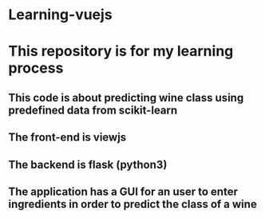 # Learning-vuejs
# This repository is for my learning process
## This code is about predicting wine class using predefined data from scikit-learn
## The front-end is viewjs
## The backend is flask (python3)
## The application has a GUI for an user to enter ingredients in order to predict the class of a wine
